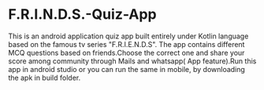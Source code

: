 # F.R.I.N.D.S.-Quiz-App
This is an android application quiz app built entirely under Kotlin language based on the famous tv series "F.R.I.E.N.D.S". The app contains different MCQ questions based on friends.Choose the correct one and share your score among community through Mails and whatsapp( App feature).Run this app in android studio or you can run the same in mobile, by downloading the apk in build folder. 

